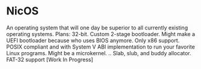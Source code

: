 # NicOS
An operating system that will one day be superior to all currently existing operating systems.  Plans: 32-bit.  Custom 2-stage bootloader. Might make a UEFI bootloader because who uses BIOS anymore.  Only x86 support.  POSIX compliant and with System V ABI implementation to run your favorite Linux programs.  Might be a microkernel. .. Slab, slub, and buddy allocator. FAT-32 support
[Work In Progress]
